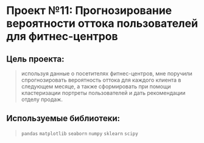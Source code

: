 # Проект №11: Прогнозирование вероятности оттока пользователей для фитнес-центров

## Цель проекта: 
> используя данные о посетителях фитнес-центров, мне поручили спрогнозировать вероятность оттока для каждого клиента в следующем месяце, а также сформировать при помощи кластеризации портреты пользователей и дать рекомендации отделу продаж.

## Используемые библиотеки: 
> `pandas` `matplotlib` `seaborn` `numpy` `sklearn` `scipy`
